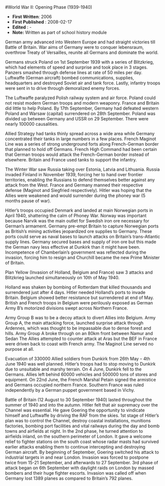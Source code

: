 #World War II: Opening Phase (1939-1940)

* **First Written**: 2006
* **First Published** : 2008-02-17
* **Edited** : -
* **Note:** Written as part of school history module


German army advanced into Western Europe and had straight victories till Battle of Britain. War aims of Germany were to conquer lebensraum, overthrow Treaty of Versailles, reunite all Germans and dominate the world.

Germans struck Poland on 1st September 1939 with a series of Blitzkrieg, which had elements of speed and surprise and took place in 3 stages. Panzers smashed through defense lines at rate of 50 miles per day. Luftwaffe (German aircraft) bombed communications, supplies, headquarters and destroyed Soviet air and tank force. Lastly, infantry troops were sent in to drive through demoralized enemy forces.

The Luftwaffe paralyzed Polish railway system and air force. Poland could not  resist modern German troops and modern weaponry. France and Britain did little to help Poland. By 17th September, Germany had defeated western Poland and Warsaw (capital) surrendered on 28th September. Poland was divided up between Germany and USSR on 29 September. There were nearly 100000 causalities.

Allied Strategy had tanks thinly spread across a wide area while Germany concentrated their tanks in large numbers in a few places. French Maginot Line was a series of strong underground forts along French-German border that planned to hold off Germans. French High Command had been certain that German troops would attack the French-German border instead of elsewhere. Britain and France used tanks to support the infantry.

The Winter War saw Russia taking over Estonia, Latvia and Lithuania. Russia invaded Finland in November 1939, forcing her to hand over frontier territories, enabling the Russians to defend themselves better against any attack from the West. France and Germany manned their respective defense (Maginot and Siegfried respectively). Hitler was hoping that the Allies were weakened and would surrender during the phoney war (5 months pause of war).

Hitler’s troops occupied Denmark and landed at main Norwegian ports in April 1940, shattering the calm of Phoney War. Norway was important because Narvik was the main outlet for Swedish iron ore necessary for German’s armament. Germany pre-empt Britain to capture Norwegian ports as British’s mining activities jeopardized ore supplies to Germany. These ports could serve as naval bases to launch attacks on Britain’s trans-Atlantic supply lines. Germany secured bases and supply of iron ore but this made the German navy less effective at Dunkirk than it might have been. Incompetence of Chamberlain’s government was reflected during the invasion, forcing him to resign and Churchill became the new Prime Minister of Britain.

Plan Yellow (Invasion of Holland, Belgium and France) saw 3 attacks and Blitzkrieg launched simultaneously on 10th of May 1940.

Holland was shaken by bombing of Rotterdam that killed thousands and surrendered just after 4 days. Hitler needed Holland’s ports to invade Britain. Belgium showed better resistance but surrendered at end of May. British and French troops in Belgium were perilously exposed as German Army B’s motorized divisions swept across Northern France.

Army Group B was to be a decoy attack to divert Allies into Belgium. Army Group A, the main attacking force, launched surprise attack through Ardennes, which was thought to be impassable due to dense forest and hills. Army Group A broke through on an 80km front between Namur and Sedan
The Allies attempted to counter attack at Aras but the BEF in France were driven back to coast with French army. The Maginot Line served no purpose at all.

Evacuation of 330000 Allied soldiers from Dunkirk from 26th May – 4th June 1940 was well planned. Hitler’s troops had to stop moving to Dunkirk due to unsuitable and marshy terrain. On 4 June, Dunkirk fell to the Germans. Allies left behind 60000 vehicles and 500000 tons of stores and equipment. On 22nd June, the French Marshal Petain signed the armistice and Germans occupied northern France. Southern France was ruled independently by a German puppet government based in Vichy.

Battle of Britain (12 August to 30 September 1940) lasted throughout the summer of 1940 and into the autumn. Hitler felt that air supremacy over the Channel was essential. He gave Goering the opportunity to vindicate himself and Luftwaffe by driving the RAF from the skies. 1st stage of Hitler’s plan was to control the Channel, destroy coastal installations, munitions factories, bombing port facilities and vital railways during the day and bomb towns and airfields at night. In the 2nd phase, he turned attention to airfields inland, on the southern perimeter of London. It gave a welcome relief to fighter stations on the south coast whose radar masts had survived earlier attacks enabling them to continue intercepting and destroying German aircraft. By beginning of September, Goering switched his attack to industrial targets in and near London. Invasion was forced to postpone twice from 15-21 September, and afterwards to 27 September. 3rd phase of attack began on 6th September with daylight raids on London by massed bombers and their huge fighter escorts. Invasion was called off when Germany lost 1389 planes as compared to Britain’s 792 planes.
